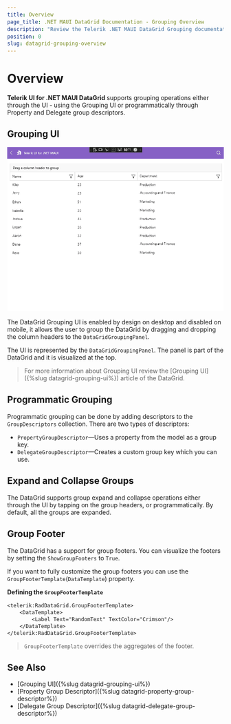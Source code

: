 ```yaml
---
title: Overview
page_title: .NET MAUI DataGrid Documentation - Grouping Overview
description: "Review the Telerik .NET MAUI DataGrid Grouping documentation article to learn more about all built in Grouping functions you can use."
position: 0
slug: datagrid-grouping-overview
---
```


# Overview

**Telerik UI for .NET MAUI DataGrid** supports grouping operations either through the UI - using the Grouping UI or programmatically through Property and Delegate group descriptors.

## Grouping UI

![Grouping UI](../images/grouping-ui-windows.gif)

The DataGrid Grouping UI is enabled by design on desktop and disabled on mobile, it allows the user to group the DataGrid by dragging and dropping the column headers to the `DataGridGroupingPanel`. 

The UI is represented by the `DataGridGroupingPanel`. The panel is part of the DataGrid and it is visualized at the top.

> For more information about Grouping UI review the [Grouping UI]({%slug datagrid-grouping-ui%}) article of the DataGrid.

## Programmatic Grouping

Programmatic grouping can be done by adding descriptors to the `GroupDescriptors` collection. There are two types of descriptors:

* `PropertyGroupDescriptor`&mdash;Uses a property from the model as a group key.
* `DelegateGroupDescriptor`&mdash;Creates a custom group key which you can use.

## Expand and Collapse Groups

The DataGrid supports group expand and collapse operations either through the UI by tapping on the group headers, or programmatically. By default, all the groups are expanded.

## Group Footer

The DataGrid has a support for group footers. You can visualize the footers by setting the `ShowGroupFooters` to `True`. 

If you want to fully customize the group footers you can use the `GroupFooterTemplate`(`DataTemplate`) property.

**Defining the `GroupFooterTemplate`**

```XAML
<telerik:RadDataGrid.GroupFooterTemplate>
    <DataTemplate>
        <Label Text="RandomText" TextColor="Crimson"/>
    </DataTemplate>
</telerik:RadDataGrid.GroupFooterTemplate>
```

> `GroupFooterTemplate` overrides the aggregates of the footer.

## See Also

- [Grouping UI]({%slug datagrid-grouping-ui%})
- [Property Group Descriptor]({%slug datagrid-property-group-descriptor%})
- [Delegate Group Descriptor]({%slug datagrid-delegate-group-descriptor%})